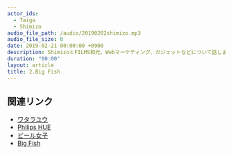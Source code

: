 ```yaml
---
actor_ids:
  - Taiga
  - Shimizo
audio_file_path: /audio/20190202shimizo.mp3
audio_file_size: 0
date: 2019-02-21 00:00:00 +0900
description: ShimizoとFILMS和光、Webマーケティング、ガジェットなどについて話しました。
duration: "00:00"
layout: article
title: 2.Big Fish
---
```


## 関連リンク

- [ワタラユウ](https://twitter.com/watara_yu_sa)
- [Philips HUE](https://www2.meethue.com/ja-jp)
- [ビール女子](https://beergirl.net/)
- [Big Fish](https://ja.wikipedia.org/wiki/%E3%83%93%E3%83%83%E3%82%B0%E3%83%BB%E3%83%95%E3%82%A3%E3%83%83%E3%82%B7%E3%83%A5)
